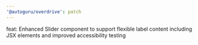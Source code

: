 ```yaml
---
'@autoguru/overdrive': patch
---
```


feat: Enhanced Slider component to support flexible label content including JSX
elements and improved accessibility testing
